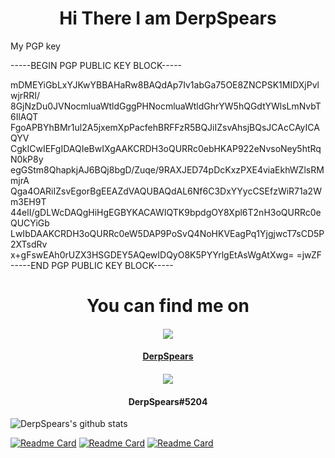 <h1 align="center">Hi There I am DerpSpears</h1>
My PGP key 

-----BEGIN PGP PUBLIC KEY BLOCK-----

mDMEYiGbLxYJKwYBBAHaRw8BAQdAp7Iv1abGa75OE8ZNCPSK1MIDXjPvlwjrRRI/
8GjNzDu0JVNocmluaWtldGggPHNocmluaWtldGhrYW5hQGdtYWlsLmNvbT6IlAQT
FgoAPBYhBMr1ul2A5jxemXpPacfehBRFFzR5BQJiIZsvAhsjBQsJCAcCAyICAQYV
CgkICwIEFgIDAQIeBwIXgAAKCRDH3oQURRc0ebHKAP922eNvsoNey5htRqN0kP8y
egGStm8QhapkjAJ6BQj8bgD/Zuqe/9RAXJED74pDcKxzPXE4viaEkhWZlsRMmjrA
Qga4OARiIZsvEgorBgEEAZdVAQUBAQdAL6Nf6C3DxYYycCSEfzWiR71a2Wm3EH9T
44elI/gDLWcDAQgHiHgEGBYKACAWIQTK9bpdgOY8Xpl6T2nH3oQURRc0eQUCYiGb
LwIbDAAKCRDH3oQURRc0eW5DAP9PoSvQ4NoHKVEagPq1YjgjwcT7sCD5P2XTsdRv
x+gFswEAh0rUZX3HSGDEY5AQewIDQyO8K5PYYrlgEtAsWgAtXwg=
=jwZF
-----END PGP PUBLIC KEY BLOCK-----

<h1 align="center">You can find me on</h1>
<h4 align="center"><a href="https://steamcommunity.com/id/derpspears/"><img src="https://img.icons8.com/fluent/96/000000/steam.png"/> </a> </h4>
       <h4 align="center"> <a href="https://steamcommunity.com/id/derpspears/"> DerpSpears </a> </h4>
<h4 align="center"><img src="https://img.icons8.com/cute-clipart/128/000000/discord-new-logo.png"/> </h4>
  <h4 align="center"> DerpSpears#5204 </h4>

![DerpSpears's github stats](https://github-readme-stats.vercel.app/api?username=derpspears&show_icons=true&theme=cobalt)

[![Readme Card](https://github-readme-stats.vercel.app/api/pin/?username=derpspears&repo=proprietary_vendor_nokia&show_icons=true&theme=cobalt)](https://github.com/DerpSpears/proprietary_vendor_nokia)
[![Readme Card](https://github-readme-stats.vercel.app/api/pin/?username=derpspears&repo=android_device_nokia_NB1T-TWRP&show_icons=true&theme=cobalt)](https://github.com/DerpSpears/android_device_nokia_NB1T-TWRP)
[![Readme Card](https://github-readme-stats.vercel.app/api/pin/?username=derpspears&repo=android_kernel_nokia_umbrella&show_icons=true&theme=cobalt)](https://github.com/DerpSpears/android_kernel_nokia_umbrella)


